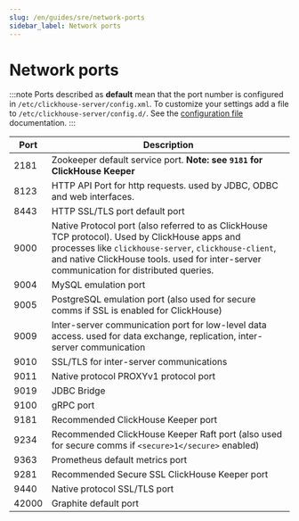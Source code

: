 ```yaml
---
slug: /en/guides/sre/network-ports
sidebar_label: Network ports
---
```


# Network ports

:::note
Ports described as **default** mean that the port number is configured in `/etc/clickhouse-server/config.xml`.  To customize your settings add a file to `/etc/clickhouse-server/config.d/`.  See the [configuration file](../../operations/configuration-files.md#override) documentation.
:::

|Port|Description|
|----|-----------|
|2181|Zookeeper default service port. **Note: see `9181` for ClickHouse Keeper**|
|8123|HTTP API Port for http requests. used by JDBC, ODBC and web interfaces.|
|8443|HTTP SSL/TLS port default port|
|9000|Native Protocol port (also referred to as ClickHouse TCP protocol). Used by ClickHouse apps and processes like `clickhouse-server`, `clickhouse-client`, and native ClickHouse tools. used for inter-server communication for distributed queries.|
|9004|MySQL emulation port|
|9005|PostgreSQL emulation port (also used for secure comms if SSL is enabled for ClickHouse)|
|9009|Inter-server communication port for low-level data access.  used for data exchange, replication, inter-server communication|
|9010|SSL/TLS for inter-server communications|
|9011|Native protocol PROXYv1 protocol port|
|9019|JDBC Bridge|
|9100|gRPC port|
|9181|Recommended ClickHouse Keeper port|
|9234|Recommended ClickHouse Keeper Raft port (also used for secure comms if `<secure>1</secure>` enabled) |
|9363|Prometheus default metrics port|
|9281|Recommended Secure SSL ClickHouse Keeper port|
|9440|Native protocol SSL/TLS port|
|42000|Graphite default port|

